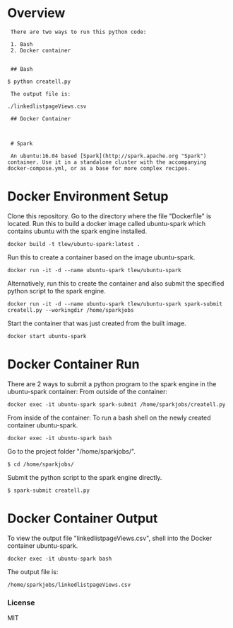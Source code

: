 Overview
======


     There are two ways to run this python code:

     1. Bash
     2. Docker container


     ## Bash 
```
$ python createll.py
```

     The output file is:
```
./linkedlistpageViews.csv
```


     ## Docker Container 



     # Spark 

     An ubuntu:16.04 based [Spark](http://spark.apache.org "Spark") container. Use it in a standalone cluster with the accompanying docker-compose.yml, or as a base for more complex recipes.



# Docker Environment Setup 

Clone this repository.
Go to the directory where the file "Dockerfile" is located.
Run this to build a docker image called ubuntu-spark which contains ubuntu with the spark engine installed.
```
docker build -t tlew/ubuntu-spark:latest .
```

Run this to create a container based on the image ubuntu-spark.
```
docker run -it -d --name ubuntu-spark tlew/ubuntu-spark 
```

Alternatively, run this to create the container and also submit the specified python script to the spark engine.
```
docker run -it -d --name ubuntu-spark tlew/ubuntu-spark spark-submit  createll.py --workingdir /home/sparkjobs
```

Start the container that was just created from the built image.
```
docker start ubuntu-spark 
```


# Docker Container Run 

There are 2 ways to submit a python program to the spark engine in the ubuntu-spark container:
From outside of the container:
```
docker exec -it ubuntu-spark spark-submit /home/sparkjobs/createll.py
```

From inside of the container:
To run a bash shell on the newly created container ubuntu-spark.
```
docker exec -it ubuntu-spark bash
```

Go to the project folder "/home/sparkjobs/".
```
$ cd /home/sparkjobs/
```

Submit the python script to the spark engine directly.
```
$ spark-submit createll.py
```


# Docker Container Output 

To view the output file "linkedlistpageViews.csv",
shell into the Docker container ubuntu-spark.
```
docker exec -it ubuntu-spark bash
```

The output file is:
```
/home/sparkjobs/linkedlistpageViews.csv
```



### License 
MIT
